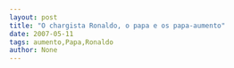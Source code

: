 ```yaml
---
layout: post
title: "O chargista Ronaldo, o papa e os papa-aumento"
date: 2007-05-11
tags: aumento,Papa,Ronaldo
author: None
---
```

 
